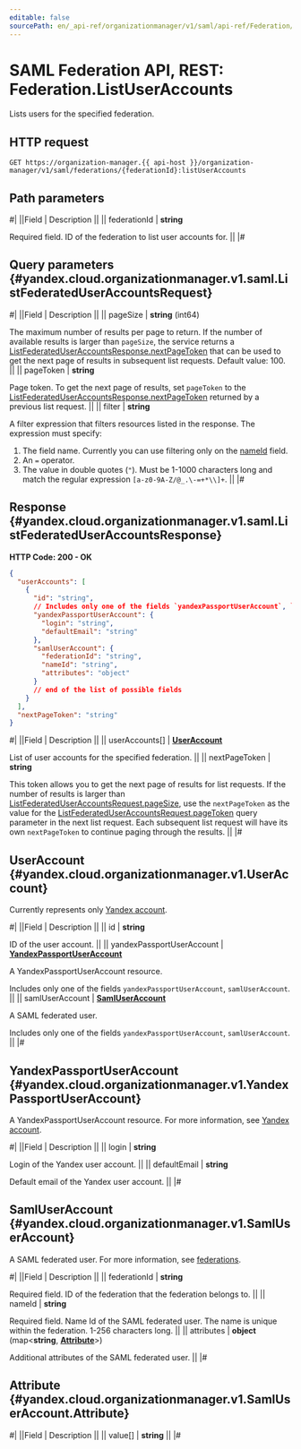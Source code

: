 ```yaml
---
editable: false
sourcePath: en/_api-ref/organizationmanager/v1/saml/api-ref/Federation/listUserAccounts.md
---
```


# SAML Federation API, REST: Federation.ListUserAccounts

Lists users for the specified federation.

## HTTP request

```
GET https://organization-manager.{{ api-host }}/organization-manager/v1/saml/federations/{federationId}:listUserAccounts
```

## Path parameters

#|
||Field | Description ||
|| federationId | **string**

Required field. ID of the federation to list user accounts for. ||
|#

## Query parameters {#yandex.cloud.organizationmanager.v1.saml.ListFederatedUserAccountsRequest}

#|
||Field | Description ||
|| pageSize | **string** (int64)

The maximum number of results per page to return. If the number of available
results is larger than `pageSize`, the service returns a [ListFederatedUserAccountsResponse.nextPageToken](#yandex.cloud.organizationmanager.v1.saml.ListFederatedUserAccountsResponse)
that can be used to get the next page of results in subsequent list requests.
Default value: 100. ||
|| pageToken | **string**

Page token. To get the next page of results, set `pageToken`
to the [ListFederatedUserAccountsResponse.nextPageToken](#yandex.cloud.organizationmanager.v1.saml.ListFederatedUserAccountsResponse)
returned by a previous list request. ||
|| filter | **string**

A filter expression that filters resources listed in the response.
The expression must specify:
1. The field name. Currently you can use filtering only on the [nameId](#yandex.cloud.organizationmanager.v1.SamlUserAccount) field.
2. An `=` operator.
3. The value in double quotes (`"`). Must be 1-1000 characters long and match the regular expression
`[a-z0-9A-Z/@_.\-=+*\\]+`. ||
|#

## Response {#yandex.cloud.organizationmanager.v1.saml.ListFederatedUserAccountsResponse}

**HTTP Code: 200 - OK**

```json
{
  "userAccounts": [
    {
      "id": "string",
      // Includes only one of the fields `yandexPassportUserAccount`, `samlUserAccount`
      "yandexPassportUserAccount": {
        "login": "string",
        "defaultEmail": "string"
      },
      "samlUserAccount": {
        "federationId": "string",
        "nameId": "string",
        "attributes": "object"
      }
      // end of the list of possible fields
    }
  ],
  "nextPageToken": "string"
}
```

#|
||Field | Description ||
|| userAccounts[] | **[UserAccount](#yandex.cloud.organizationmanager.v1.UserAccount)**

List of user accounts for the specified federation. ||
|| nextPageToken | **string**

This token allows you to get the next page of results for list requests. If the number of results
is larger than [ListFederatedUserAccountsRequest.pageSize](#yandex.cloud.organizationmanager.v1.saml.ListFederatedUserAccountsRequest), use the `nextPageToken` as the value
for the [ListFederatedUserAccountsRequest.pageToken](#yandex.cloud.organizationmanager.v1.saml.ListFederatedUserAccountsRequest) query parameter in the next list request.
Each subsequent list request will have its own `nextPageToken` to continue paging through the results. ||
|#

## UserAccount {#yandex.cloud.organizationmanager.v1.UserAccount}

Currently represents only [Yandex account](/docs/iam/concepts/users/accounts#passport).

#|
||Field | Description ||
|| id | **string**

ID of the user account. ||
|| yandexPassportUserAccount | **[YandexPassportUserAccount](#yandex.cloud.organizationmanager.v1.YandexPassportUserAccount)**

A YandexPassportUserAccount resource.

Includes only one of the fields `yandexPassportUserAccount`, `samlUserAccount`. ||
|| samlUserAccount | **[SamlUserAccount](#yandex.cloud.organizationmanager.v1.SamlUserAccount)**

A SAML federated user.

Includes only one of the fields `yandexPassportUserAccount`, `samlUserAccount`. ||
|#

## YandexPassportUserAccount {#yandex.cloud.organizationmanager.v1.YandexPassportUserAccount}

A YandexPassportUserAccount resource.
For more information, see [Yandex account](/docs/iam/concepts/users/accounts#passport).

#|
||Field | Description ||
|| login | **string**

Login of the Yandex user account. ||
|| defaultEmail | **string**

Default email of the Yandex user account. ||
|#

## SamlUserAccount {#yandex.cloud.organizationmanager.v1.SamlUserAccount}

A SAML federated user.
For more information, see [federations](/docs/iam/concepts/users/saml-federations).

#|
||Field | Description ||
|| federationId | **string**

Required field. ID of the federation that the federation belongs to. ||
|| nameId | **string**

Required field. Name Id of the SAML federated user.
The name is unique within the federation. 1-256 characters long. ||
|| attributes | **object** (map<**string**, **[Attribute](#yandex.cloud.organizationmanager.v1.SamlUserAccount.Attribute)**>)

Additional attributes of the SAML federated user. ||
|#

## Attribute {#yandex.cloud.organizationmanager.v1.SamlUserAccount.Attribute}

#|
||Field | Description ||
|| value[] | **string** ||
|#